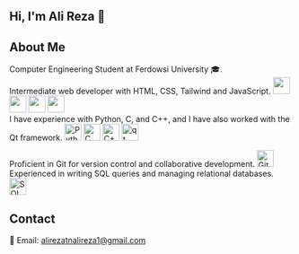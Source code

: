 

## Hi, I'm Ali Reza 👋  



## About Me  
Computer Engineering Student at Ferdowsi University 🎓.   
Intermediate web developer with HTML, CSS, Tailwind and JavaScript.
<img src="https://cdn.jsdelivr.net/gh/devicons/devicon/icons/html5/html5-original.svg" width="30" height="30" />
<img src="https://cdn.jsdelivr.net/gh/devicons/devicon/icons/css3/css3-original.svg" width="30" height="30" />
<img src="https://www.svgrepo.com/show/374118/tailwind.svg" width="30" height="30" /> 
<img src="https://cdn.jsdelivr.net/gh/devicons/devicon/icons/javascript/javascript-original.svg" width="30" height="30" />  
I have experience with Python, C, and C++, and I have also worked with the Qt framework.
<img src="https://upload.wikimedia.org/wikipedia/commons/c/c3/Python-logo-notext.svg" alt="Python" width="30" height="30" />
<img src="https://upload.wikimedia.org/wikipedia/commons/1/18/C_Programming_Language.svg" alt="C" width="30" height="30" />
<img src="https://upload.wikimedia.org/wikipedia/commons/1/18/ISO_C%2B%2B_Logo.svg" alt="C++" width="30" height="30" />
<img width="30" height="30" alt="qt" src="https://github.com/user-attachments/assets/9f7a7990-7529-4f83-99f2-5013ab0f215a" />  

Proficient in Git for version control and collaborative development.
<img src="https://cdn.jsdelivr.net/gh/devicons/devicon/icons/git/git-original.svg" width="30" height="30" alt="Git Logo" />  
Experienced in writing SQL queries and managing relational databases.
<img src="https://cdn.jsdelivr.net/gh/devicons/devicon/icons/mysql/mysql-original.svg" width="30" height="30" alt="SQL Logo" />   



## Contact

📧 Email: [alirezatnalireza1@gmail.com](mailto:alirezatnalireza1@gmail.com)












